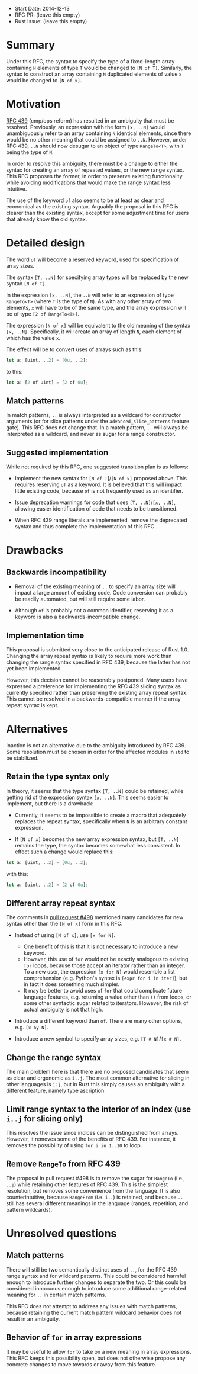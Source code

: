 - Start Date: 2014-12-13
- RFC PR: (leave this empty)
- Rust Issue: (leave this empty)

# Summary

Under this RFC, the syntax to specify the type of a fixed-length array
containing `N` elements of type `T` would be changed to `[N of T]`. Similarly,
the syntax to construct an array containing `N` duplicated elements of value `x`
would be changed to `[N of x]`.

# Motivation

[RFC 439](https://github.com/rust-lang/rfcs/blob/master/text/0439-cmp-ops-reform.md)
(cmp/ops reform) has resulted in an ambiguity that must be resolved. Previously,
an expression with the form `[x, ..N]` would unambiguously refer to an array
containing `N` identical elements, since there would be no other meaning that
could be assigned to `..N`. However, under RFC 439, `..N` should now desugar to
an object of type `RangeTo<T>`, with `T` being the type of `N`.

In order to resolve this ambiguity, there must be a change to either the syntax
for creating an array of repeated values, or the new range syntax. This RFC
proposes the former, in order to preserve existing functionality while avoiding
modifications that would make the range syntax less intuitive.

The use of the keyword `of` also seems to be at least as clear and economical as
the existing syntax. Arguably the proposal in this RFC is clearer than the
existing syntax, except for some adjustment time for users that already know the
old syntax.

# Detailed design

The word `of` will become a reserved keyword, used for specification of array
sizes.

The syntax `[T, ..N]` for specifying array types will be replaced by the new
syntax `[N of T]`.

In the expression `[x, ..N]`, the `..N` will refer to an expression of type
`RangeTo<T>` (where `T` is the type of `N`). As with any other array of two
elements, `x` will have to be of the same type, and the array expression will be
of type `[2 of RangeTo<T>]`.

The expression `[N of x]` will be equivalent to the old meaning of the syntax
`[x, ..N]`. Specifically, it will create an array of length `N`, each element of
which has the value `x`.

The effect will be to convert uses of arrays such as this:

```rust
let a: [uint, ..2] = [0u, ..2];
```

to this:

```rust
let a: [2 of uint] = [2 of 0u];
```

## Match patterns

In match patterns, `..` is always interpreted as a wildcard for constructor
arguments (or for slice patterns under the `advanced_slice_patterns` feature
gate). This RFC does not change that. In a match pattern, `..` will always be
interpreted as a wildcard, and never as sugar for a range constructor.

## Suggested implementation

While not required by this RFC, one suggested transition plan is as follows:

- Implement the new syntax for `[N of T`]/`[N of x]` proposed above. This
  requires reserving `of` as a keyword. It is believed that this will impact
  little existing code, because `of` is not frequently used as an identifier.

- Issue deprecation warnings for code that uses `[T, ..N]`/`[x, ..N]`, allowing
  easier identification of code that needs to be transitioned.

- When RFC 439 range literals are implemented, remove the deprecated syntax and
  thus complete the implementation of this RFC.

# Drawbacks

## Backwards incompatibility

- Removal of the existing meaning of `..` to specify an array size will impact a
  large amount of existing code. Code conversion can probably be readily
  automated, but will still require some labor.

- Although `of` is probably not a common identifier, reserving it as a keyword
  is also a backwards-incompatible change.

## Implementation time

This proposal is submitted very close to the anticipated release of Rust
1.0. Changing the array repeat syntax is likely to require more work than
changing the range syntax specified in RFC 439, because the latter has not yet
been implemented.

However, this decision cannot be reasonably postponed. Many users have expressed
a preference for implementing the RFC 439 slicing syntax as currently specified
rather than preserving the existing array repeat syntax. This cannot be resolved
in a backwards-compatible manner if the array repeat syntax is kept.

# Alternatives

Inaction is not an alternative due to the ambiguity introduced by RFC 439. Some
resolution must be chosen in order for the affected modules in `std` to be
stabilized.

## Retain the type syntax only

In theory, it seems that the type syntax `[T, ..N]` could be retained, while
getting rid of the expression syntax `[x, ..N]`. This seems easier to implement,
but there is a drawback:

- Currently, it seems to be impossible to create a macro that adequately
  replaces the repeat syntax, specifically when `N` is an arbitrary constant
  expression.

- If `[N of x]` becomes the new array expression syntax, but `[T, ..N]` remains
  the type, the syntax becomes somewhat less consistent. In effect such a change
  would replace this:

```rust
let a: [uint, ..2] = [0u, ..2];
```

  with this:

```rust
let a: [uint, ..2] = [2 of 0u];
```

## Different array repeat syntax

The comments in [pull request #498](https://github.com/rust-lang/rfcs/pull/498)
mentioned many candidates for new syntax other than the `[N of x]` form in this
RFC.

- Instead of using `[N of x]`, use `[x for N]`.

    - One benefit of this is that it is not necessary to introduce a new
      keyword.
    - However, this use of `for` would not be exactly analogous to existing
      `for` loops, because those accept an iterator rather than an integer. To a
      new user, the expression `[x for N]` would resemble a list comprehension
      (e.g. Python's syntax is `[expr for i in iter]`), but in fact it does
      something much simpler.
    - It may be better to avoid uses of `for` that could complicate future
      language features, e.g. returning a value other than `()` from loops, or
      some other syntactic sugar related to iterators. However, the risk of
      actual ambiguity is not that high.

- Introduce a different keyword than `of`. There are many other options, e.g.
  `[x by N]`.

- Introduce a new symbol to specify array sizes, e.g. `[T # N]`/`[x # N]`.

## Change the range syntax

The main problem here is that there are no proposed candidates that seem as
clear and ergonomic as `i..j`. The most common alternative for slicing in other
languages is `i:j`, but in Rust this simply causes an ambiguity with a different
feature, namely type ascription.

## Limit range syntax to the interior of an index (use `i..j` for slicing only)

This resolves the issue since indices can be distinguished from arrays. However,
it removes some of the benefits of RFC 439. For instance, it removes the
possibility of using `for i in 1..10` to loop.

## Remove `RangeTo` from RFC 439

The proposal in pull request #498 is to remove the sugar for `RangeTo` (i.e.,
`..j`) while retaining other features of RFC 439. This is the simplest
resolution, but removes some convenience from the language. It is also
counterintuitive, because `RangeFrom` (i.e. `i..`) is retained, and because `..`
still has several different meanings in the language (ranges, repetition, and
pattern wildcards).

# Unresolved questions

## Match patterns

There will still be two semantically distinct uses of `..`, for the RFC 439
range syntax and for wildcard patterns. This could be considered harmful enough
to introduce further changes to separate the two. Or this could be considered
innocuous enough to introduce some additional range-related meaning for `..` in
certain match patterns.

This RFC does not attempt to address any issues with match patterns, because
retaining the current match pattern wildcard behavior does not result in an
ambiguity.

## Behavior of `for` in array expressions

It may be useful to allow `for` to take on a new meaning in array expressions.
This RFC keeps this possibility open, but does not otherwise propose any
concrete changes to move towards or away from this feature.
